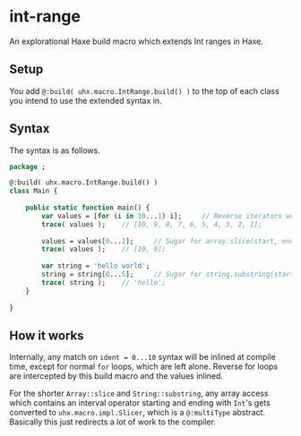# int-range

An explorational Haxe build macro which extends Int ranges in Haxe.

## Setup

You add `@:build( uhx.macro.IntRange.build() )` to the top of
each class you intend to use the extended syntax in.

## Syntax

The syntax is as follows.

```Haxe
package ;

@:build( uhx.macro.IntRange.build() )
class Main {
	
	public static function main() {
		var values = [for (i in 10...1) i];		// Reverse iterators work.
		trace( values );	// [10, 9, 8, 7, 6, 5, 4, 3, 2, 1];
		
		values = values[0...2];		// Sugar for array.slice(start, end);
		trace( values ); 	// [10, 9];
		
		var string = 'hello world';
		string = string[0...5];		// Sugar for string.substring(start, end);
		trace( string );	// 'hello';
	}
	
}
```

## How it works

Internally, any match on `ident = 0...10` syntax will be inlined at compile time, except
for normal `for` loops, which are left alone. Reverse for loops are intercepted by this
build macro and the values inlined.

For the shorter `Array::slice` and `String::substring`, any array access which contains an
interval operator starting and ending with `Int`'s gets converted to `uhx.macro.impl.Slicer`, 
which is a `@:multiType` abstract. Basically this just redirects a lot of work to the compiler.
